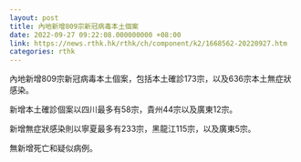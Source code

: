 ```yaml
---
layout: post
title: 內地新增809宗新冠病毒本土個案
date: 2022-09-27 09:22:08.000000000 +08:00
link: https://news.rthk.hk/rthk/ch/component/k2/1668562-20220927.htm
categories: rthk
---
```


內地新增809宗新冠病毒本土個案，包括本土確診173宗，以及636宗本土無症狀感染。

新增本土確診個案以四川最多有58宗，貴州44宗以及廣東12宗。

新增無症狀感染則以寧夏最多有233宗，黑龍江115宗，以及廣東5宗。

無新增死亡和疑似病例。
